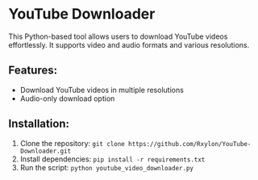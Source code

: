 # YouTube Downloader
This Python-based tool allows users to download YouTube videos effortlessly. It supports video and audio formats and various resolutions.

## Features:
- Download YouTube videos in multiple resolutions
- Audio-only download option

## Installation:
1. Clone the repository: `git clone https://github.com/Rxylon/YouTube-Downloader.git`
2. Install dependencies: `pip install -r requirements.txt`
3. Run the script: `python youtube_video_downloader.py`
